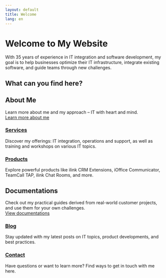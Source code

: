 ```yaml
---
layout: default
title: Welcome
lang: en
---
```


# Welcome to My Website

With 35 years of experience in IT integration and software development, my goal is to help businesses optimize their IT infrastructure, integrate existing software, and guide teams through new challenges.

## What can you find here?

## About Me
Learn more about me and my approach – IT with heart and mind.  
[Learn more about me](./about-me)

### [Services](./services)
Discover my offerings: IT integration, operations and support, as well as training and workshops on various IT topics.

### [Products](./products)
Explore powerful products like ilink CRM Extensions, iOffice Communicator, TeamCall TAP, ilink Chat Rooms, and more.

## Documentations
Check out my practical guides derived from real-world customer projects, and use them for your own challenges.  
[View documentations](./documentations)

### [Blog](./blog)
Stay updated with my latest posts on IT topics, product developments, and best practices.

### [Contact](./contact)
Have questions or want to learn more? Find ways to get in touch with me here.
